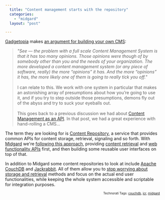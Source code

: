 ```yaml
---
  title: "Content management starts with the repository"
  categories: 
    - "midgard"
  layout: "post"

---
```

<p>
<a href="http://www.gadgetopia.com/">Gadgetopia</a> makes <a href="http://www.gadgetopia.com/post/6931">an argument for building your own CMS</a>:
</p><blockquote>
<em>"See — the problem with a full scale Content Management System is that it has too many opinions. Those opinions were though of by somebody other than you and the needs of your organization. The more developed a content management system (or any piece of software, really) the more “opinions” it has. And the more “opinions” it has, the more likely one of them is going to really tick you off."</em>
<br />
<br />I can relate to this.  We work with one system in particular that makes an astonishing array of presumptions about how you’re going to use it, and if you try to step outside those presumptions, demons fly out of the abyss and try to suck your eyeballs out.
<br />
<br />This goes back to a previous discussion we had about <a href="http://www.gadgetopia.com/post/6091">Content Management as an API</a>.  In that post, we had a great experience with hand-rolling a CMS...
</blockquote><p>
The term they are looking for is <a href="http://bergie.iki.fi/blog/why_you_should_use_a_content_repository_for_your_application/">Content Repository</a>, a service that provides common APIs for content storage, retrieval, signaling and so forth. With <a href="http://www.midgard-project.org/">Midgard</a> we're <a href="http://bergie.iki.fi/blog/midgard_2-more_than_just_php-more_than_just_cms/">following this approach</a>, providing <a href="http://bergie.iki.fi/blog/midgard_and_jcr-a_look_at_two_content_repositories/">content retrieval</a> and <a href="http://bergie.iki.fi/blog/midcom_3_at_a_glance/">web functionality APIs</a> first, and then building some reusable user interfaces on top of that.
</p><p>
In addition to Midgard some content repositories to look at include <a href="http://couchdb.apache.org/">Apache CouchDB</a> and <a href="http://jackrabbit.apache.org/">Jackrabbit</a>. All of them allow you to <a href="http://bergie.iki.fi/blog/why_you_should_use_a_content_repository_for_your_application/">stop worrying about storage and retrieval</a> methods and focus on the actual end user functionalities, while keeping the whole system accessible and scriptable for integration purposes.
</p>
<p style="text-align:right;font-size:10px;">Technorati Tags: <a href="http://www.technorati.com/tag/couchdb" rel="tag">couchdb</a>, <a href="http://www.technorati.com/tag/jcr" rel="tag">jcr</a>, <a href="http://www.technorati.com/tag/midgard" rel="tag">midgard</a></p>